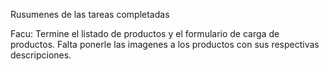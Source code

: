 Rusumenes de las tareas completadas

Facu: 
Termine el listado de productos y el formulario de carga de productos. 
Falta ponerle las imagenes a los productos con sus respectivas descripciones.